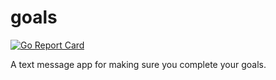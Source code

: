 # goals

[![Go Report Card](https://goreportcard.com/badge/github.com/icco/goals)](https://goreportcard.com/report/github.com/icco/goals)

A text message app for making sure you complete your goals.
